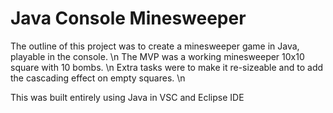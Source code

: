 # Java Console Minesweeper

The outline of this project was to create a minesweeper game in Java, playable in the console. \n
The MVP was a working minesweeper 10x10 square with 10 bombs. \n
Extra tasks were to make it re-sizeable and to add the cascading effect on empty squares. \n

This was built entirely using Java in VSC and Eclipse IDE
